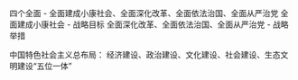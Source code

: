 四个全面 - 全面建成小康社会、全面深化改革、全面依法治国、全面从严治党
全面建成小康社会 - 战略目标
全面深化改革、全面依法治国、全面从严治党 - 战略举措

中国特色社会主义总布局： 经济建设、政治建设、文化建设、社会建设、生态文明建设“五位一体”
